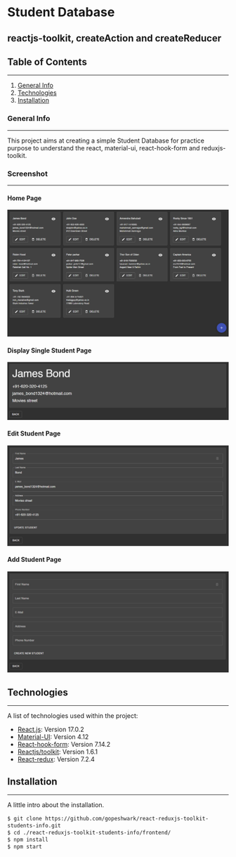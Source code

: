 # Student Database

## reactjs-toolkit, createAction and createReducer

## Table of Contents

---

1. [General Info](#general-info)
2. [Technologies](#technologies)
3. [Installation](#installation)

### General Info

---

This project aims at creating a simple Student Database for practice purpose to understand the react, material-ui, react-hook-form and reduxjs-toolkit.

### Screenshot

---

#### Home Page

![Home Page](public/images/Home.PNG)

#### Display Single Student Page

![Display Single Student Page](public/images/View.PNG)

#### Edit Student Page

![Edit Student Page](public/images/Edit.PNG)

#### Add Student Page

![Add Student Page](public/images/Add.PNG)

## Technologies

---

A list of technologies used within the project:

- [React.js](https://reactjs.org/): Version 17.0.2
- [Material-UI](https://material-ui.com/): Version 4.12
- [React-hook-form](https://react-hook-form.com/): Version 7.14.2
- [Reactjs/toolkit](https://redux-toolkit.js.org/): Version 1.6.1
- [React-redux](https://react-redux.js.org/): Version 7.2.4

## Installation

---

A little intro about the installation.

```
$ git clone https://github.com/gopeshwark/react-reduxjs-toolkit-students-info.git
$ cd ./react-reduxjs-toolkit-students-info/frontend/
$ npm install
$ npm start
```
